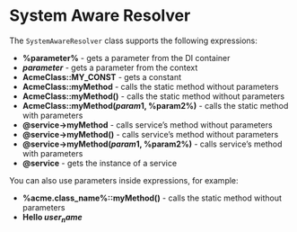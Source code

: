 <!-- meta: description = This resource type provides a way to resolve datagrid configs with system configs. -->

<a id="dev-components-system-aware-resolver"></a>

# System Aware Resolver

The `SystemAwareResolver` class supports the following expressions:

- **%parameter%** - gets a parameter from the DI container
- **$parameter$** - gets a parameter from the context
- **AcmeClass::MY_CONST** - gets a constant
- **AcmeClass::myMethod** - calls the static method without parameters
- **AcmeClass::myMethod()** - calls the static method without parameters
- **AcmeClass::myMethod($param1$, %param2%)** - calls the static method with parameters
- **@service->myMethod** - calls service’s method without parameters
- **@service->myMethod()** - calls service’s method without parameters
- **@service->myMethod($param1$, %param2%)** - calls service’s method with parameters
- **@service** - gets the instance of a service

You can also use parameters inside expressions, for example:

- **%acme.class_name%::myMethod()** - calls the static method without parameters
- **Hello $user_name$**
